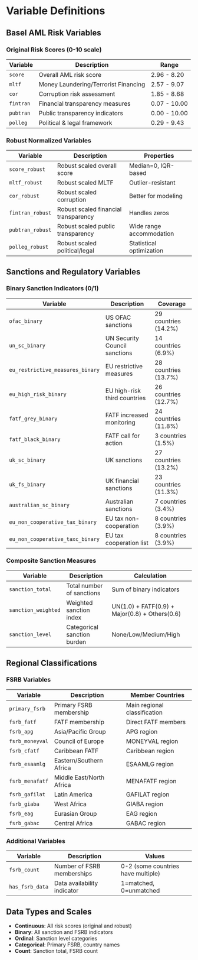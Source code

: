 # Variable Definitions

## Basel AML Risk Variables

### Original Risk Scores (0-10 scale)
| Variable | Description | Range |
|----------|-------------|-------|
| `score` | Overall AML risk score | 2.96 - 8.20 |
| `mltf` | Money Laundering/Terrorist Financing | 2.57 - 9.07 |
| `cor` | Corruption risk assessment | 1.85 - 8.68 |
| `fintran` | Financial transparency measures | 0.07 - 10.00 |
| `pubtran` | Public transparency indicators | 0.00 - 10.00 |
| `polleg` | Political & legal framework | 0.29 - 9.43 |

### Robust Normalized Variables
| Variable | Description | Properties |
|----------|-------------|------------|
| `score_robust` | Robust scaled overall score | Median=0, IQR-based |
| `mltf_robust` | Robust scaled MLTF | Outlier-resistant |
| `cor_robust` | Robust scaled corruption | Better for modeling |
| `fintran_robust` | Robust scaled financial transparency | Handles zeros |
| `pubtran_robust` | Robust scaled public transparency | Wide range accommodation |
| `polleg_robust` | Robust scaled political/legal | Statistical optimization |

## Sanctions and Regulatory Variables

### Binary Sanction Indicators (0/1)
| Variable | Description | Coverage |
|----------|-------------|----------|
| `ofac_binary` | US OFAC sanctions | 29 countries (14.2%) |
| `un_sc_binary` | UN Security Council sanctions | 14 countries (6.9%) |
| `eu_restrictive_measures_binary` | EU restrictive measures | 28 countries (13.7%) |
| `eu_high_risk_binary` | EU high-risk third countries | 26 countries (12.7%) |
| `fatf_grey_binary` | FATF increased monitoring | 24 countries (11.8%) |
| `fatf_black_binary` | FATF call for action | 3 countries (1.5%) |
| `uk_sc_binary` | UK sanctions | 27 countries (13.2%) |
| `uk_fs_binary` | UK financial sanctions | 23 countries (11.3%) |
| `australian_sc_binary` | Australian sanctions | 7 countries (3.4%) |
| `eu_non_cooperative_tax_binary` | EU tax non-cooperation | 8 countries (3.9%) |
| `eu_non_cooperative_taxc_binary` | EU tax cooperation list | 8 countries (3.9%) |

### Composite Sanction Measures
| Variable | Description | Calculation |
|----------|-------------|-------------|
| `sanction_total` | Total number of sanctions | Sum of binary indicators |
| `sanction_weighted` | Weighted sanction index | UN(1.0) + FATF(0.9) + Major(0.8) + Others(0.6) |
| `sanction_level` | Categorical sanction burden | None/Low/Medium/High |

## Regional Classifications

### FSRB Variables
| Variable | Description | Member Countries |
|----------|-------------|------------------|
| `primary_fsrb` | Primary FSRB membership | Main regional classification |
| `fsrb_fatf` | FATF membership | Direct FATF members |
| `fsrb_apg` | Asia/Pacific Group | APG region |
| `fsrb_moneyval` | Council of Europe | MONEYVAL region |
| `fsrb_cfatf` | Caribbean FATF | Caribbean region |
| `fsrb_esaamlg` | Eastern/Southern Africa | ESAAMLG region |
| `fsrb_menafatf` | Middle East/North Africa | MENAFATF region |
| `fsrb_gafilat` | Latin America | GAFILAT region |
| `fsrb_giaba` | West Africa | GIABA region |
| `fsrb_eag` | Eurasian Group | EAG region |
| `fsrb_gabac` | Central Africa | GABAC region |

### Additional Variables
| Variable | Description | Values |
|----------|-------------|---------|
| `fsrb_count` | Number of FSRB memberships | 0-2 (some countries have multiple) |
| `has_fsrb_data` | Data availability indicator | 1=matched, 0=unmatched |

## Data Types and Scales

- **Continuous**: All risk scores (original and robust)
- **Binary**: All sanction and FSRB indicators
- **Ordinal**: Sanction level categories
- **Categorical**: Primary FSRB, country names
- **Count**: Sanction total, FSRB count